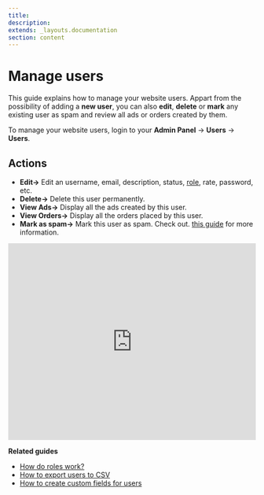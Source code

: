 ```yaml
---
title:
description:
extends: _layouts.documentation
section: content
---
```


# Manage users

This guide explains how to manage your website users. 
Appart from the possibility of adding a **new user**, you can also **edit**, **delete** or **mark** any existing user as spam and review all ads or orders created by them.

To manage your website users, login to your **Admin Panel** -> **Users**  ->  **Users**.


## Actions

-   **Edit->**  Edit an username, email, description, status, [role](Users-how-do-roles-work.md), rate, password, etc.
-   **Delete->**  Delete this user permanently.
-   **View Ads->**  Display all the ads created by this user.
-   **View Orders->**  Display all the orders placed by this user.
-   **Mark as spam->**  Mark this user as spam. Check out.  [this guide](Plugins-activate-black-list.md)
  for more information.
  
  
<iframe width="100%" height="400px" src="https://www.youtube.com/embed/83DUw25zIls" title="Yclas video" frameborder="0" allow="accelerometer; autoplay; clipboard-write; encrypted-media; gyroscope; picture-in-picture" allowfullscreen></iframe>
 
 
  **Related guides**
  * [How do roles work?](Users-how-do-roles-work.md)
  * [How to export users to CSV](Users-how-to-export-users-to-CSV.md)
  * [How to create custom fields for users](Users-create-custom-field-for-users.md) 

